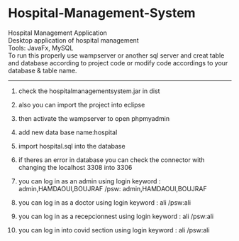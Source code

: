 # Hospital-Management-System
Hospital Management Application<br/>
Desktop application of hospital management<br/>
Tools: JavaFx, MySQL<br/>
To run this properly use wampserver or another sql server and creat table and database according to project code or modify code accordings to your database &
table name.

-----------------------------------------------

1. check the hospitalmanagementsystem.jar in dist

2. also you can import the project into eclipse 

3. then activate the wampserver to open phpmyadmin

4. add new data base name:hospital 

5.  import hospital.sql into the database

6.   if theres an error in database you can check the connector with changing the localhost 3308 into 3306

7.  you can log in as an admin using  login keyword : admin,HAMDAOUI,BOUJRAF /psw: admin,HAMDAOUI,BOUJRAF

8. you can log in as a doctor  using  login keyword : ali /psw:ali

9. you can log in as a recepcionnest  using  login keyword : ali /psw:ali

10. you can log in into covid section  using  login keyword : ali /psw:ali